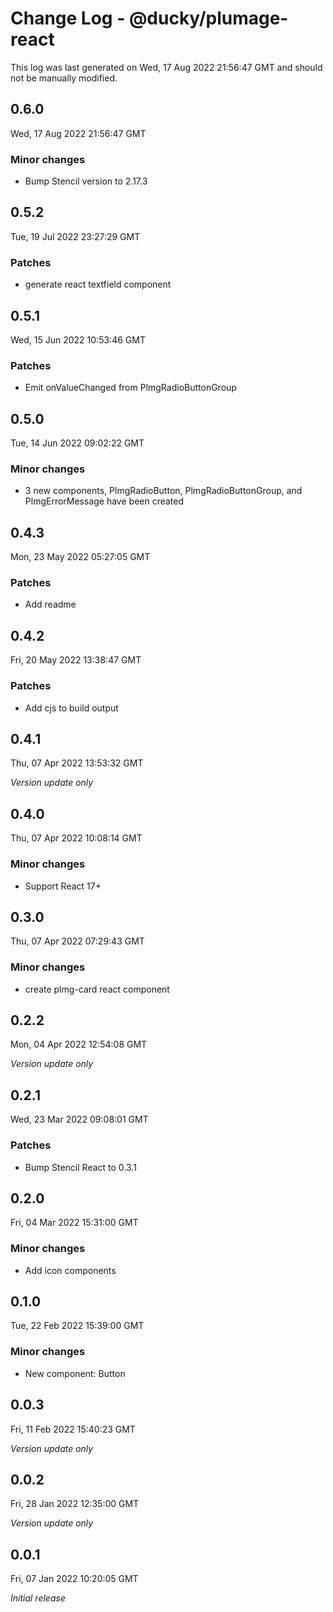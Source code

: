 # Change Log - @ducky/plumage-react

This log was last generated on Wed, 17 Aug 2022 21:56:47 GMT and should not be manually modified.

## 0.6.0
Wed, 17 Aug 2022 21:56:47 GMT

### Minor changes

- Bump Stencil version to 2.17.3

## 0.5.2
Tue, 19 Jul 2022 23:27:29 GMT

### Patches

- generate react textfield component

## 0.5.1
Wed, 15 Jun 2022 10:53:46 GMT

### Patches

- Emit onValueChanged from PlmgRadioButtonGroup

## 0.5.0
Tue, 14 Jun 2022 09:02:22 GMT

### Minor changes

- 3 new components, PlmgRadioButton, PlmgRadioButtonGroup, and PlmgErrorMessage have been created

## 0.4.3
Mon, 23 May 2022 05:27:05 GMT

### Patches

- Add readme

## 0.4.2
Fri, 20 May 2022 13:38:47 GMT

### Patches

- Add cjs to build output

## 0.4.1
Thu, 07 Apr 2022 13:53:32 GMT

_Version update only_

## 0.4.0
Thu, 07 Apr 2022 10:08:14 GMT

### Minor changes

- Support React 17+

## 0.3.0
Thu, 07 Apr 2022 07:29:43 GMT

### Minor changes

- create plmg-card react component

## 0.2.2
Mon, 04 Apr 2022 12:54:08 GMT

_Version update only_

## 0.2.1
Wed, 23 Mar 2022 09:08:01 GMT

### Patches

- Bump Stencil React to 0.3.1

## 0.2.0
Fri, 04 Mar 2022 15:31:00 GMT

### Minor changes

- Add icon components

## 0.1.0
Tue, 22 Feb 2022 15:39:00 GMT

### Minor changes

- New component: Button

## 0.0.3
Fri, 11 Feb 2022 15:40:23 GMT

_Version update only_

## 0.0.2
Fri, 28 Jan 2022 12:35:00 GMT

_Version update only_

## 0.0.1
Fri, 07 Jan 2022 10:20:05 GMT

_Initial release_

